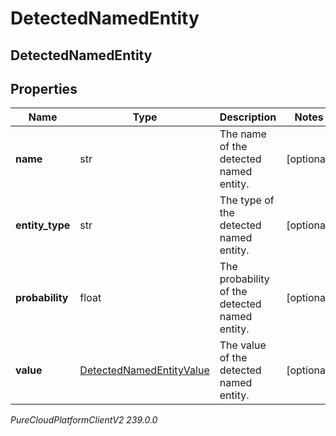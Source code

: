 # DetectedNamedEntity

## DetectedNamedEntity

## Properties

|Name | Type | Description | Notes|
|------------ | ------------- | ------------- | -------------|
| **name** | str | The name of the detected named entity. | [optional] |
| **entity_type** | str | The type of the detected named entity. | [optional] |
| **probability** | float | The probability of the detected named entity. | [optional] |
| **value** | [DetectedNamedEntityValue](DetectedNamedEntityValue) | The value of the detected named entity. | [optional] |



_PureCloudPlatformClientV2 239.0.0_
